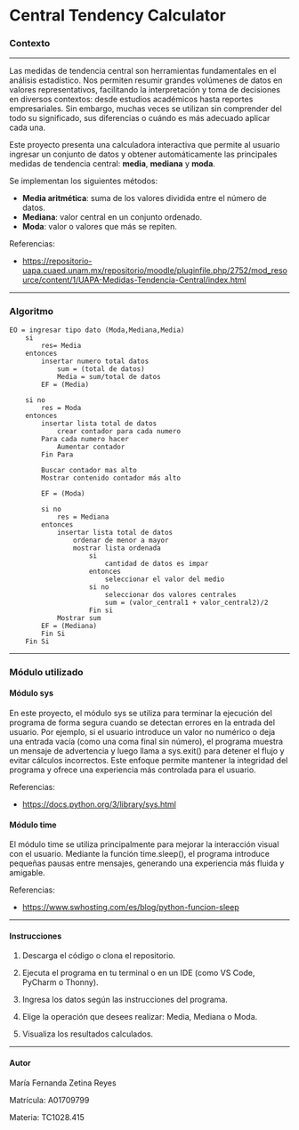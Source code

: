 # Central Tendency Calculator

###  Contexto
------------
Las medidas de tendencia central son herramientas fundamentales en el análisis estadístico. Nos permiten resumir grandes volúmenes de datos en valores representativos, facilitando la interpretación y toma de decisiones en diversos contextos: desde estudios académicos hasta reportes empresariales. Sin embargo, muchas veces se utilizan sin comprender del todo su significado, sus diferencias o cuándo es más adecuado aplicar cada una.

Este proyecto presenta una calculadora interactiva que permite al usuario ingresar un conjunto de datos y obtener automáticamente las principales medidas de tendencia central: **media**, **mediana** y **moda**. 

Se implementan los siguientes métodos:
- **Media aritmética**: suma de los valores dividida entre el número de datos.
- **Mediana**: valor central en un conjunto ordenado.
- **Moda**: valor o valores que más se repiten.

Referencias:
- https://repositorio-uapa.cuaed.unam.mx/repositorio/moodle/pluginfile.php/2752/mod_resource/content/1/UAPA-Medidas-Tendencia-Central/index.html

------------
### Algoritmo

    EO = ingresar tipo dato (Moda,Mediana,Media)
    	si 
    		res= Media
    	entonces 
    		insertar numero total datos
    			sum = (total de datos)
    			Media = sum/total de datos
    		EF = (Media)
    		
    	si no
    		res = Moda 
    	entonces
    		insertar lista total de datos
    			crear contador para cada numero
    		Para cada numero hacer
    			Aumentar contador
    		Fin Para
    		
    		Buscar contador mas alto
    		Mostrar contenido contador más alto
    		
    		EF = (Moda)
    		
    		si no 
    			res = Mediana
    		entonces
    			insertar lista total de datos
    				ordenar de menor a mayor
    				mostrar lista ordenada
    					si
    						cantidad de datos es impar
    					entonces 
    						seleccionar el valor del medio
    					si no 
    						seleccionar dos valores centrales
    						sum = (valor_central1 + valor_central2)/2
    					Fin si
    			Mostrar sum
    		EF = (Mediana)
    		Fin Si
    	Fin Si

------------
### Módulo utilizado

#### Módulo sys
En este proyecto, el módulo sys se utiliza para terminar la ejecución del programa de forma segura cuando se detectan errores en la entrada del usuario. Por ejemplo, si el usuario introduce un valor no numérico o deja una entrada vacía (como una coma final sin número), el programa muestra un mensaje de advertencia y luego llama a sys.exit() para detener el flujo y evitar cálculos incorrectos.
Este enfoque permite mantener la integridad del programa y ofrece una experiencia más controlada para el usuario.

Referencias:
- https://docs.python.org/3/library/sys.html

#### Módulo time
El módulo time se utiliza principalmente para mejorar la interacción visual con el usuario.
Mediante la función time.sleep(), el programa introduce pequeñas pausas entre mensajes, generando una experiencia más fluida y amigable.

Referencias:
- https://www.swhosting.com/es/blog/python-funcion-sleep

------------

#### Instrucciones

1. Descarga el código o clona el repositorio.

2. Ejecuta el programa en tu terminal o en un IDE (como VS Code, PyCharm o Thonny).

3. Ingresa los datos según las instrucciones del programa.

4. Elige la operación que desees realizar: Media, Mediana o Moda.

5. Visualiza los resultados calculados.

------------

#### Autor

María Fernanda Zetina Reyes

Matrícula: A01709799

Materia: TC1028.415
